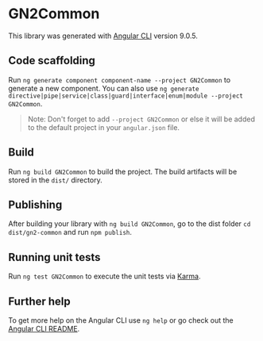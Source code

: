 # GN2Common

This library was generated with [Angular CLI](https://github.com/angular/angular-cli) version 9.0.5.

## Code scaffolding

Run `ng generate component component-name --project GN2Common` to generate a new component. You can also use `ng generate directive|pipe|service|class|guard|interface|enum|module --project GN2Common`.
> Note: Don't forget to add `--project GN2Common` or else it will be added to the default project in your `angular.json` file. 

## Build

Run `ng build GN2Common` to build the project. The build artifacts will be stored in the `dist/` directory.

## Publishing

After building your library with `ng build GN2Common`, go to the dist folder `cd dist/gn2-common` and run `npm publish`.

## Running unit tests

Run `ng test GN2Common` to execute the unit tests via [Karma](https://karma-runner.github.io).

## Further help

To get more help on the Angular CLI use `ng help` or go check out the [Angular CLI README](https://github.com/angular/angular-cli/blob/master/README.md).
